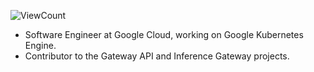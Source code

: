 ![ViewCount](https://views.whatilearened.today/views/github/bexxmodd/bexxmodd.svg?cache=remove)

* Software Engineer at Google Cloud, working on Google Kubernetes Engine.
* Contributor to the Gateway API and Inference Gateway projects.

